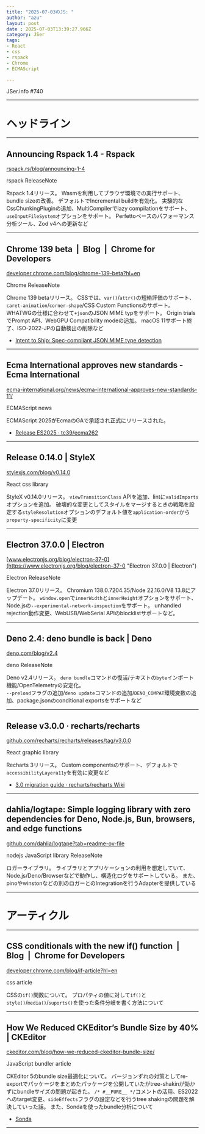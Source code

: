 ```yaml
---
title: "2025-07-03のJS: "
author: "azu"
layout: post
date : 2025-07-03T13:39:27.966Z
category: JSer
tags:
- React
- css
- rspack
- Chrome
- ECMAScript

---
```


JSer.info #740

----

<h1 class="site-genre">ヘッドライン</h1>

----

## Announcing Rspack 1.4 - Rspack
[rspack.rs/blog/announcing-1-4](https://rspack.rs/blog/announcing-1-4 "Announcing Rspack 1.4 - Rspack")
<p class="jser-tags jser-tag-icon"><span class="jser-tag">rspack</span> <span class="jser-tag">ReleaseNote</span></p>

Rspack 1.4リリース。
Wasmを利用してブラウザ環境での実行サポート、bundle sizeの改善。
デフォルトでIncremental buildを有効化。
実験的なCssChunkingPluginの追加、MultiCompilerでlazy compilationをサポート、`useInputFileSystem`オプションをサポート。
Perfettoベースのパフォーマンス分析ツール、Zod v4への更新など


----

## Chrome 139 beta  |  Blog  |  Chrome for Developers
[developer.chrome.com/blog/chrome-139-beta?hl&#x3D;en](https://developer.chrome.com/blog/chrome-139-beta?hl=en "Chrome 139 beta  |  Blog  |  Chrome for Developers")
<p class="jser-tags jser-tag-icon"><span class="jser-tag">Chrome</span> <span class="jser-tag">ReleaseNote</span></p>

Chrome 139 betaリリース。
CSSでは、`var()`/`attr()`の短絡評価のサポート、`caret-animation`/`corner-shape`/CSS Custom Functionsのサポート。
WHATWGの仕様に合わせて`+json`のJSON MIME typをサポート。
Origin trialsでPrompt API、WebGPU Compatibility modeの追加。
macOS 11サポート終了、ISO-2022-JPの自動検出の削除など

- [Intent to Ship: Spec-compliant JSON MIME type detection](https://groups.google.com/a/chromium.org/g/blink-dev/c/-lZFLXH7_Y8/m/ZzgLXc91AQAJ "Intent to Ship: Spec-compliant JSON MIME type detection")

----

## Ecma International approves new standards - Ecma International
[ecma-international.org/news/ecma-international-approves-new-standards-11/](https://ecma-international.org/news/ecma-international-approves-new-standards-11/ "Ecma International approves new standards - Ecma International")
<p class="jser-tags jser-tag-icon"><span class="jser-tag">ECMAScript</span> <span class="jser-tag">news</span></p>

ECMAScript 2025がEcmaのGAで承認され正式にリリースされた。

- [Release ES2025 · tc39/ecma262](https://github.com/tc39/ecma262/releases/tag/es2025 "Release ES2025 · tc39/ecma262")

----

## Release 0.14.0 | StyleX
[stylexjs.com/blog/v0.14.0](https://stylexjs.com/blog/v0.14.0 "Release 0.14.0 | StyleX")
<p class="jser-tags jser-tag-icon"><span class="jser-tag">React</span> <span class="jser-tag">css</span> <span class="jser-tag">library</span></p>

StyleX v0.14.0リリース。
`viewTransitionClass` APIを追加、lintに`validImports`オプションを追加。
破壊的な変更としてスタイルをマージするときの戦略を設定する`styleResolution`オプションのデフォルト値を`application-order`から`property-specificity`に変更


----

## Electron 37.0.0 | Electron
[www.electronjs.org/blog/electron-37-0](https://www.electronjs.org/blog/electron-37-0 "Electron 37.0.0 | Electron")
<p class="jser-tags jser-tag-icon"><span class="jser-tag">Electron</span> <span class="jser-tag">ReleaseNote</span></p>

Electron 37.0リリース。
Chromium 138.0.7204.35/Node 22.16.0/V8 13.8にアップデート。
`window.open`で`innerWidth`と`innerHeight`オプションをサポート、Node.jsの`--experimental-network-inspection`をサポート。
unhandled rejection動作変更、WebUSB/WebSerial APIのblocklistサポートなど。


----

## Deno 2.4: deno bundle is back | Deno
[deno.com/blog/v2.4](https://deno.com/blog/v2.4 "Deno 2.4: deno bundle is back | Deno")
<p class="jser-tags jser-tag-icon"><span class="jser-tag">deno</span> <span class="jser-tag">ReleaseNote</span></p>

Deno v2.4リリース。
`deno bundle`コマンドの復活/テキストの`byte`インポート機能/OpenTelemetryの安定化。  
`--preload`フラグの追加/`deno update`コマンドの追加/`DENO_COMPAT`環境変数の追加、package.jsonのconditional exportsをサポートなど


----

## Release v3.0.0 · recharts/recharts
[github.com/recharts/recharts/releases/tag/v3.0.0](https://github.com/recharts/recharts/releases/tag/v3.0.0 "Release v3.0.0 · recharts/recharts")
<p class="jser-tags jser-tag-icon"><span class="jser-tag">React</span> <span class="jser-tag">graphic</span> <span class="jser-tag">library</span></p>

Recharts 3リリース。
Custom componentsのサポート、デフォルトで`accessibilityLayera11y`を有効に変更など

- [3.0 migration guide · recharts/recharts Wiki](https://github.com/recharts/recharts/wiki/3.0-migration-guide#breaking-code-changes "3.0 migration guide · recharts/recharts Wiki")

----

## dahlia/logtape: Simple logging library with zero dependencies for Deno, Node.js, Bun, browsers, and edge functions
[github.com/dahlia/logtape?tab&#x3D;readme-ov-file](https://github.com/dahlia/logtape?tab=readme-ov-file "dahlia/logtape: Simple logging library with zero dependencies for Deno, Node.js, Bun, browsers, and edge functions")
<p class="jser-tags jser-tag-icon"><span class="jser-tag">nodejs</span> <span class="jser-tag">JavaScript</span> <span class="jser-tag">library</span> <span class="jser-tag">ReleaseNote</span></p>

ロガーライブラリ。
ライブラリとアプリケーションの利用を想定していて、Node.js/Deno/Browserなどで動作し、構造化ログをサポートしている。
また、pinoやwinstonなどの別のロガーとのIntegrationを行うAdapterを提供している


----
<h1 class="site-genre">アーティクル</h1>

----

## CSS conditionals with the new if() function  |  Blog  |  Chrome for Developers
[developer.chrome.com/blog/if-article?hl&#x3D;en](https://developer.chrome.com/blog/if-article?hl=en "CSS conditionals with the new if() function  |  Blog  |  Chrome for Developers")
<p class="jser-tags jser-tag-icon"><span class="jser-tag">css</span> <span class="jser-tag">article</span></p>

CSSの`if()`関数について。
プロパティの値に対して`if()`と`style()`/`media()`/`suports()`を使った条件分岐を書く方法について


----

## How We Reduced CKEditor’s Bundle Size by 40% | CKEditor
[ckeditor.com/blog/how-we-reduced-ckeditor-bundle-size/](https://ckeditor.com/blog/how-we-reduced-ckeditor-bundle-size/ "How We Reduced CKEditor’s Bundle Size by 40% | CKEditor")
<p class="jser-tags jser-tag-icon"><span class="jser-tag">JavaScript</span> <span class="jser-tag">bundler</span> <span class="jser-tag">article</span></p>

CKEditor 5のbundle size最適化について。
バージョンずれの対策としてre-exportでパッケージをまとめたパッケージを公開していたがtree-shakinが効かずにbundleサイズの問題が起きた。
`/* #__PURE__ */`コメントの活用、ES2022へのtarget変更、`sideEffects`フラグの設定などを行うtree shakingの問題を解決していった話。
また、Sondaを使ったbundle分析について

- [Sonda](https://sonda.dev/ "Sonda")

----
